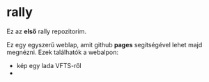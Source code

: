 # rally
Ez az **első** rally repozitorim.

Ez egy egyszerű weblap, amit github **pages** segítségével lehet majd megnézni.
Ezek találhatók a webalpon:
* kép egy lada VFTS-ről
*
